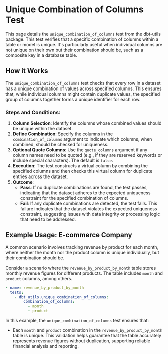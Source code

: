 # Unique Combination of Columns Test

This page details the `unique_combination_of_columns` test from the dbt-utils package. This test verifies that a specific combination of columns within a table or model is unique. It's particularly useful when individual columns are not unique on their own but their combination should be, such as a composite key in a database table.

## How it Works

The `unique_combination_of_columns` test checks that every row in a dataset has a unique combination of values across specified columns. This ensures that, while individual columns might contain duplicate values, the specified group of columns together forms a unique identifier for each row.

### Steps and Conditions:

1. **Column Selection**: Identify the columns whose combined values should be unique within the dataset.
2. **Define Combination**: Specify the columns in the `combination_of_columns` argument to indicate which columns, when combined, should be checked for uniqueness.
3. **Optional Quote Columns**: Use the `quote_columns` argument if any column names need to be quoted (e.g., if they are reserved keywords or include special characters). The default is `false`.
4. **Execution**: The test constructs a virtual column by combining the specified columns and then checks this virtual column for duplicate entries across the dataset.
5. **Outcome**:
   - **Pass**: If no duplicate combinations are found, the test passes, indicating that the dataset adheres to the expected uniqueness constraint for the specified combination of columns.
   - **Fail**: If any duplicate combinations are detected, the test fails. This failure indicates that the dataset violates the expected uniqueness constraint, suggesting issues with data integrity or processing logic that need to be addressed.

## Example Usage: E-commerce Company

A common scenario involves tracking revenue by product for each month, where neither the month nor the product column is unique individually, but their combination should be.

Consider a scenario where the `revenue_by_product_by_month` table stores monthly revenue figures for different products. The table includes `month` and `product` columns, among others.

```yaml
- name: revenue_by_product_by_month
  tests:
    - dbt_utils.unique_combination_of_columns:
        combination_of_columns:
          - month
          - product
```

In this example, the `unique_combination_of_columns` test ensures that:
- Each `month` and `product` combination in the `revenue_by_product_by_month` table is unique. This validation helps guarantee that the table accurately represents revenue figures without duplication, supporting reliable financial analysis and reporting.